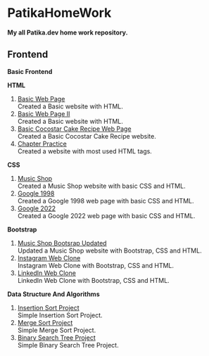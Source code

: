 # PatikaHomeWork

**My all Patika.dev  home work repository.**

## Frontend
**Basic Frontend**

**HTML**
1. [Basic Web Page](https://github.com/lalmazari/PatikaHomeWork/tree/main/Frontend/Basic%20Frontend/HTML/1.Basic%20Web%20Page)<br>
    Created a Basic website with HTML. 
2. [Basic Web Page II](https://github.com/lalmazari/PatikaHomeWork/tree/main/Frontend/Basic%20Frontend/HTML/2.Basic%20Web%20Page%20II)<br>
    Created a Basic website with HTML. 
3. [Basic Cocostar Cake Recipe Web Page](https://github.com/lalmazari/PatikaHomeWork/tree/main/Frontend/Basic%20Frontend/HTML/3.Cocostar%20Cake%20Recipe)<br>
    Created a Basic Cocostar Cake Recipe website.
4. [Chapter Practice](https://github.com/lalmazari/PatikaHomeWork/tree/main/Frontend/Basic%20Frontend/HTML/4.Chapter%20Practice)<br>
    Created a website with most used HTML tags.

**CSS**
1. [Music Shop](https://github.com/lalmazari/PatikaHomeWork/tree/main/Frontend/Basic%20Frontend/CSS/1.Music%20Shop)<br>
    Created a Music Shop website with basic CSS and HTML.
2. [Google 1998](https://github.com/lalmazari/PatikaHomeWork/tree/main/Frontend/Basic%20Frontend/CSS/2.Google%201998)<br>
    Created a Google 1998 web page with basic CSS and HTML.
3. [Google 2022](https://github.com/lalmazari/PatikaHomeWork/tree/main/Frontend/Basic%20Frontend/CSS/2.Google%201998)<br>
    Created a Google 2022 web page with basic CSS and HTML.

**Bootstrap**
1. [Music Shop Bootsrap Updated](https://github.com/lalmazari/PatikaHomeWork/tree/main/Frontend/Basic%20Frontend/Bootstrap/1.Music%20Shop)<br>
    Updated a Music Shop website with Bootstrap, CSS and HTML.
2. [Instagram Web Clone]()<br>
    Instagram Web Clone with Bootstrap, CSS and HTML. 
3. [LinkedIn Web Clone]()<br>
    LinkedIn Web Clone with Bootstrap, CSS and HTML.

**Data Structure And Algorithms**
1. [Insertion Sort Project]()<br>
    Simple Insertion Sort Project.
2. [Merge Sort Project]()<br>
    Simple Merge Sort Project.
3. [Binary Search Tree Project]()<br>
    Simple Binary Search Tree Project.